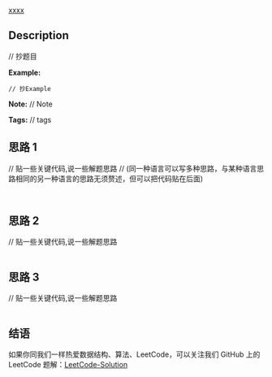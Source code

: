 [xxxx][title]

## Description
// 抄题目


**Example:**

```
// 抄Example
```

**Note:**
// Note

**Tags:** // tags


## 思路 1
// 贴一些关键代码,说一些解题思路
// (同一种语言可以写多种思路，与某种语言思路相同的另一种语言的思路无须赘述，但可以把代码贴在后面) 
```java

```
```javascript

```

## 思路 2
// 贴一些关键代码,说一些解题思路
```java

```

## 思路 3
// 贴一些关键代码,说一些解题思路
```kotlin

```

## 结语
   
如果你同我们一样热爱数据结构、算法、LeetCode，可以关注我们 GitHub 上的 LeetCode 题解：[LeetCode-Solution][ls]

[title]: https://leetcode.com/problems/xxxx
[ls]: https://github.com/RichCodersAndMe/LeetCode-Solution